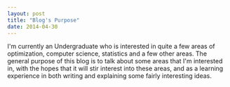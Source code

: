 ```yaml
---
layout: post
title: "Blog's Purpose"
date: 2014-04-30
---
```


I'm currently an Undergraduate who is interested in quite a few areas of optimization, computer science, statistics and a few other areas. The general purpose of this blog is to talk about some areas that I'm interested in, with the hopes that it will stir interest into these areas, and as a learning experience in both writing and explaining some fairly interesting ideas.
